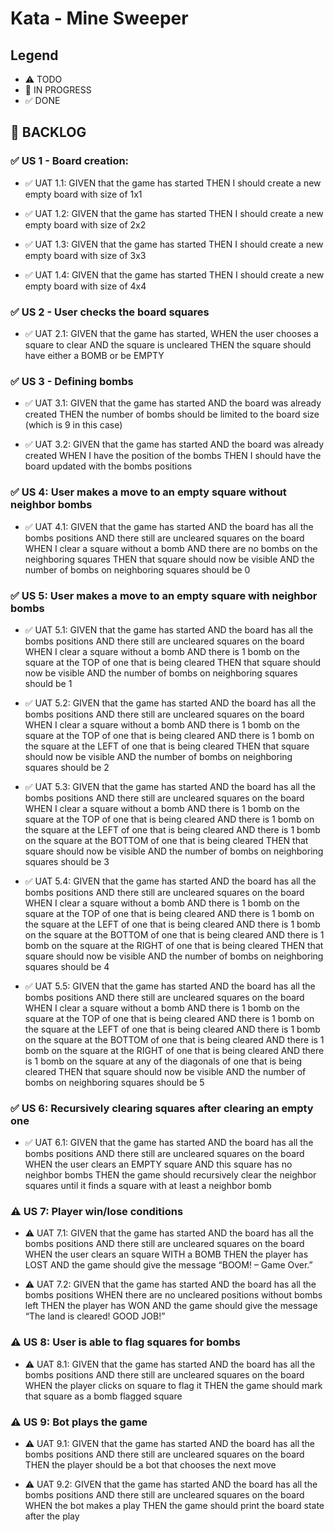 # Kata - Mine Sweeper

## Legend

- ⚠ TODO
- 🚧 IN PROGRESS
- ✅ DONE

## 🔖 BACKLOG

### ✅ US 1 - Board creation:

- ✅ UAT 1.1:
  GIVEN that the game has started
  THEN I should create a new empty board with size of 1x1

- ✅ UAT 1.2:
  GIVEN that the game has started
  THEN I should create a new empty board with size of 2x2

- ✅ UAT 1.3:
  GIVEN that the game has started
  THEN I should create a new empty board with size of 3x3

- ✅ UAT 1.4:
  GIVEN that the game has started
  THEN I should create a new empty board with size of 4x4

### ✅ US 2 - User checks the board squares

- ✅ UAT 2.1:
  GIVEN that the game has started,
  WHEN the user chooses a square to clear
  AND the square is uncleared
  THEN the square should have either a BOMB or be EMPTY

### ✅ US 3 - Defining bombs

- ✅ UAT 3.1:
  GIVEN that the game has started
  AND the board was already created
  THEN the number of bombs should be limited to the board size (which is 9 in this case)

- ✅ UAT 3.2:
  GIVEN that the game has started
  AND the board was already created
  WHEN I have the position of the bombs
  THEN I should have the board updated with the bombs positions

### ✅ US 4: User makes a move to an empty square without neighbor bombs

- ✅ UAT 4.1:
  GIVEN that the game has started
  AND the board has all the bombs positions
  AND there still are uncleared squares on the board
  WHEN I clear a square without a bomb
  AND there are no bombs on the neighboring squares
  THEN that square should now be visible
  AND the number of bombs on neighboring squares should be 0

### ✅ US 5: User makes a move to an empty square with neighbor bombs

- ✅ UAT 5.1:
  GIVEN that the game has started
  AND the board has all the bombs positions
  AND there still are uncleared squares on the board
  WHEN I clear a square without a bomb
  AND there is 1 bomb on the square at the TOP of one that is being cleared
  THEN that square should now be visible
  AND the number of bombs on neighboring squares should be 1

- ✅ UAT 5.2:
  GIVEN that the game has started
  AND the board has all the bombs positions
  AND there still are uncleared squares on the board
  WHEN I clear a square without a bomb
  AND there is 1 bomb on the square at the TOP of one that is being cleared
  AND there is 1 bomb on the square at the LEFT of one that is being cleared
  THEN that square should now be visible
  AND the number of bombs on neighboring squares should be 2

- ✅ UAT 5.3:
  GIVEN that the game has started
  AND the board has all the bombs positions
  AND there still are uncleared squares on the board
  WHEN I clear a square without a bomb
  AND there is 1 bomb on the square at the TOP of one that is being cleared
  AND there is 1 bomb on the square at the LEFT of one that is being cleared
  AND there is 1 bomb on the square at the BOTTOM of one that is being cleared
  THEN that square should now be visible
  AND the number of bombs on neighboring squares should be 3

- ✅ UAT 5.4:
  GIVEN that the game has started
  AND the board has all the bombs positions
  AND there still are uncleared squares on the board
  WHEN I clear a square without a bomb
  AND there is 1 bomb on the square at the TOP of one that is being cleared
  AND there is 1 bomb on the square at the LEFT of one that is being cleared
  AND there is 1 bomb on the square at the BOTTOM of one that is being cleared
  AND there is 1 bomb on the square at the RIGHT of one that is being cleared
  THEN that square should now be visible
  AND the number of bombs on neighboring squares should be 4

- ✅ UAT 5.5:
  GIVEN that the game has started
  AND the board has all the bombs positions
  AND there still are uncleared squares on the board
  WHEN I clear a square without a bomb
  AND there is 1 bomb on the square at the TOP of one that is being cleared
  AND there is 1 bomb on the square at the LEFT of one that is being cleared
  AND there is 1 bomb on the square at the BOTTOM of one that is being cleared
  AND there is 1 bomb on the square at the RIGHT of one that is being cleared
  AND there is 1 bomb on the square at any of the diagonals of one that is being cleared
  THEN that square should now be visible
  AND the number of bombs on neighboring squares should be 5

### ✅ US 6: Recursively clearing squares after clearing an empty one

- ✅ UAT 6.1:
  GIVEN that the game has started
  AND the board has all the bombs positions
  AND there still are uncleared squares on the board
  WHEN the user clears an EMPTY square
  AND this square has no neighbor bombs
  THEN the game should recursively clear the neighbor squares until it finds a square with at least a neighbor bomb

### ⚠ US 7: Player win/lose conditions

- ⚠ UAT 7.1:
  GIVEN that the game has started
  AND the board has all the bombs positions
  AND there still are uncleared squares on the board
  WHEN the user clears an square WITH a BOMB
  THEN the player has LOST
  AND the game should give the message “BOOM! – Game Over.”

- ⚠ UAT 7.2:
  GIVEN that the game has started
  AND the board has all the bombs positions
  WHEN there are no uncleared positions without bombs left
  THEN the player has WON
  AND the game should give the message “The land is cleared! GOOD JOB!”

### ⚠ US 8: User is able to flag squares for bombs

- ⚠ UAT 8.1:
  GIVEN that the game has started
  AND the board has all the bombs positions
  AND there still are uncleared squares on the board
  WHEN the player clicks on square to flag it
  THEN the game should mark that square as a bomb flagged square

### ⚠ US 9: Bot plays the game

- ⚠ UAT 9.1:
  GIVEN that the game has started
  AND the board has all the bombs positions
  AND there still are uncleared squares on the board
  THEN the player should be a bot that chooses the next move

- ⚠ UAT 9.2:
  GIVEN that the game has started
  AND the board has all the bombs positions
  AND there still are uncleared squares on the board
  WHEN the bot makes a play
  THEN the game should print the board state after the play
